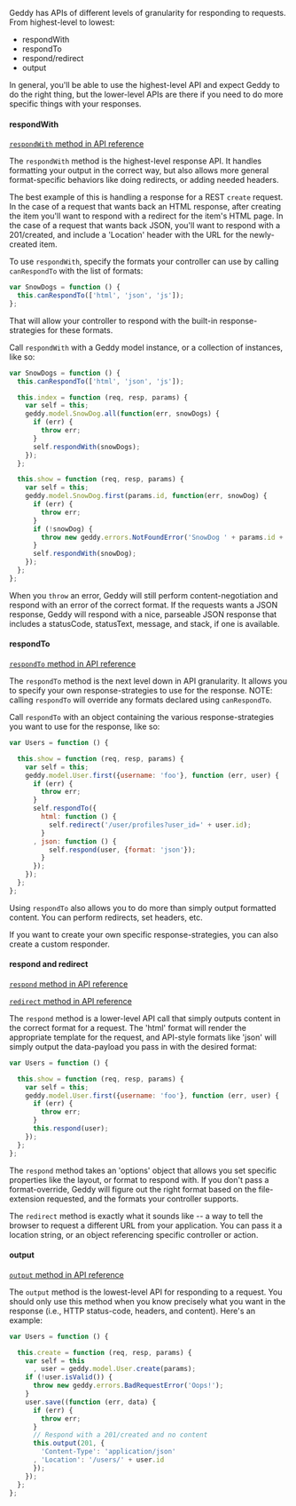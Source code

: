 Geddy has APIs of different levels of granularity for responding to requests.
From highest-level to lowest:

 * respondWith
 * respondTo
 * respond/redirect
 * output

In general, you'll be able to use the highest-level API and expect Geddy to do
the right thing, but the lower-level APIs are there if you need to do more
specific things with your responses.

#### respondWith

[`respondWith` method in API reference](/reference#controllers.respondWith)

The `respondWith` method is the highest-level response API. It handles
formatting your output in the correct way, but also allows more general
format-specific behaviors like doing redirects, or adding needed headers.

The best example of this is handling a response for a REST `create` request. In
the case of a request that wants back an HTML response, after creating the item
you'll want to respond with a redirect for the item's HTML page. In the case of
a request that wants back JSON, you'll want to respond with a 201/created, and
include a 'Location' header with the URL for the newly-created item.

To use `respondWith`, specify the formats your controller can use by calling
`canRespondTo` with the list of formats:

```javascript
var SnowDogs = function () {
  this.canRespondTo(['html', 'json', 'js']);
};
```

That will allow your controller to respond with the built-in response-strategies
for these formats.

Call `respondWith` with a Geddy model instance, or a collection of instances, like so:

```javascript
var SnowDogs = function () {
  this.canRespondTo(['html', 'json', 'js']);

  this.index = function (req, resp, params) {
    var self = this;
    geddy.model.SnowDog.all(function(err, snowDogs) {
      if (err) {
        throw err;
      }
      self.respondWith(snowDogs);
    });
  };

  this.show = function (req, resp, params) {
    var self = this;
    geddy.model.SnowDog.first(params.id, function(err, snowDog) {
      if (err) {
        throw err;
      }
      if (!snowDog) {
        throw new geddy.errors.NotFoundError('SnowDog ' + params.id + ' not found.');
      }
      self.respondWith(snowDog);
    });
  };
};
```

When you `throw` an error, Geddy will still perform content-negotiation and
respond with an error of the correct format. If the requests wants a JSON
response, Geddy will respond with a nice, parseable JSON response that includes
a statusCode, statusText, message, and stack, if one is available.

#### respondTo

[`respondTo` method in API reference](/reference#controllers.respondTo)

The `respondTo` method is the next level down in API granularity. It allows you
to specify your own response-strategies to use for the response. NOTE: calling
`respondTo` will override any formats declared using `canRespondTo`.

Call `respondTo` with an object containing the various response-strategies you want to use for the response, like so:

```javascript
var Users = function () {

  this.show = function (req, resp, params) {
    var self = this;
    geddy.model.User.first({username: 'foo'}, function (err, user) {
      if (err) {
        throw err;
      }
      self.respondTo({
        html: function () {
          self.redirect('/user/profiles?user_id=' + user.id);
        }
      , json: function () {
          self.respond(user, {format: 'json'});
        }
      });
    });
  };
};
```

Using `respondTo` also allows you to do more than simply output formatted
content. You can perform redirects, set headers, etc.

If you want to create your own specific response-strategies, you can also create
a custom responder.

#### respond and redirect

[`respond` method in API reference](/reference#controllers.respond)

[`redirect` method in API reference](/reference#controllers.redirect)

The `respond` method is a lower-level API call that simply outputs content in
the correct format for a request. The 'html' format will render the appropriate
template for the request, and API-style formats like 'json' will simply output
the data-payload you pass in with the desired format:

```javascript
var Users = function () {

  this.show = function (req, resp, params) {
    var self = this;
    geddy.model.User.first({username: 'foo'}, function (err, user) {
      if (err) {
        throw err;
      }
      this.respond(user);
    });
  };
};
```

The `respond` method takes an 'options' object that allows you set specific
properties like the layout, or format to respond with. If you don't pass a
format-override, Geddy will figure out the right format based on the
file-extension requested, and the formats your controller supports.

The `redirect` method is exactly what it sounds like -- a way to tell the
browser to request a different URL from your application. You can pass it a
location string, or an object referencing specific controller or action.

#### output

[`output` method in API reference](/reference#controllers.output)

The `output` method is the lowest-level API for responding to a request. You
should only use this method when you know precisely what you want in the
response (i.e., HTTP status-code, headers, and content). Here's an example:

```javascript
var Users = function () {

  this.create = function (req, resp, params) {
    var self = this
      , user = geddy.model.User.create(params);
    if (!user.isValid()) {
      throw new geddy.errors.BadRequestError('Oops!');
    }
    user.save((function (err, data) {
      if (err) {
        throw err;
      }
      // Respond with a 201/created and no content
      this.output(201, {
        'Content-Type': 'application/json'
      , 'Location': '/users/' + user.id
      });
    });
  };
};
```



